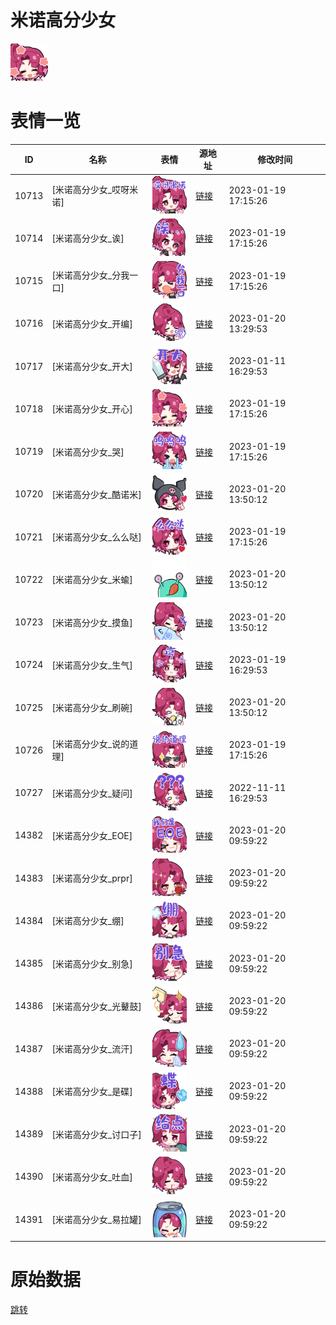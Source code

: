 # 米诺高分少女

<img src="./cover.png" height="60" alt="cover" />

# 表情一览

|ID|名称|表情|源地址|修改时间|
|----|----|----|----|----|
|10713|[米诺高分少女_哎呀米诺]|<img src="./pic/010713_%5B米诺高分少女_哎呀米诺%5D.png" height="60" alt="哎呀米诺"/>|[链接](https://i0.hdslb.com/bfs/emote/df96b1d07726278b8beab674edc18125019ad81b.png)|2023-01-19 17:15:26|
|10714|[米诺高分少女_诶]|<img src="./pic/010714_%5B米诺高分少女_诶%5D.png" height="60" alt="诶"/>|[链接](https://i0.hdslb.com/bfs/emote/5c8638755e82680376ac595dca48d5e7ac6146a1.png)|2023-01-19 17:15:26|
|10715|[米诺高分少女_分我一口]|<img src="./pic/010715_%5B米诺高分少女_分我一口%5D.png" height="60" alt="分我一口"/>|[链接](https://i0.hdslb.com/bfs/emote/496b915ffbb4df2a9775749abe915c698d156239.png)|2023-01-19 17:15:26|
|10716|[米诺高分少女_开编]|<img src="./pic/010716_%5B米诺高分少女_开编%5D.png" height="60" alt="开编"/>|[链接](https://i0.hdslb.com/bfs/emote/e7d5e2ad903ec91d6e710a1dc423398980761108.png)|2023-01-20 13:29:53|
|10717|[米诺高分少女_开大]|<img src="./pic/010717_%5B米诺高分少女_开大%5D.png" height="60" alt="开大"/>|[链接](https://i0.hdslb.com/bfs/emote/3f2169034fbe1bf6b725bc26570ff722adff87c7.png)|2023-01-11 16:29:53|
|10718|[米诺高分少女_开心]|<img src="./pic/010718_%5B米诺高分少女_开心%5D.png" height="60" alt="开心"/>|[链接](https://i0.hdslb.com/bfs/emote/d4745dfe1216985978301a1b9b6af87029f15bcd.png)|2023-01-19 17:15:26|
|10719|[米诺高分少女_哭]|<img src="./pic/010719_%5B米诺高分少女_哭%5D.png" height="60" alt="哭"/>|[链接](https://i0.hdslb.com/bfs/emote/460c615af0240339b6a4a6b06b6f8f7a11b84c6b.png)|2023-01-19 17:15:26|
|10720|[米诺高分少女_酷诺米]|<img src="./pic/010720_%5B米诺高分少女_酷诺米%5D.png" height="60" alt="酷诺米"/>|[链接](https://i0.hdslb.com/bfs/emote/09970d6c03aa76b0cdd300a62032137af9131279.png)|2023-01-20 13:50:12|
|10721|[米诺高分少女_么么哒]|<img src="./pic/010721_%5B米诺高分少女_么么哒%5D.png" height="60" alt="么么哒"/>|[链接](https://i0.hdslb.com/bfs/emote/299a9483f472986827a233ee0efc73aa4c84abfa.png)|2023-01-19 17:15:26|
|10722|[米诺高分少女_米蝓]|<img src="./pic/010722_%5B米诺高分少女_米蝓%5D.png" height="60" alt="米蝓"/>|[链接](https://i0.hdslb.com/bfs/emote/b4d1d7fe596d3f07374b3a026a7f9601505a6aae.png)|2023-01-20 13:50:12|
|10723|[米诺高分少女_摸鱼]|<img src="./pic/010723_%5B米诺高分少女_摸鱼%5D.png" height="60" alt="摸鱼"/>|[链接](https://i0.hdslb.com/bfs/emote/be2d138a56523190aae82d9a8a7b4b61ff55b999.png)|2023-01-20 13:50:12|
|10724|[米诺高分少女_生气]|<img src="./pic/010724_%5B米诺高分少女_生气%5D.png" height="60" alt="生气"/>|[链接](https://i0.hdslb.com/bfs/emote/d3ad09fac4b48e5a43606ca1b094f1f660e6fb8d.png)|2023-01-19 16:29:53|
|10725|[米诺高分少女_刷碗]|<img src="./pic/010725_%5B米诺高分少女_刷碗%5D.png" height="60" alt="刷碗"/>|[链接](https://i0.hdslb.com/bfs/emote/10724224a182fcebc651ebac6c1eb13702a39162.png)|2023-01-20 13:50:12|
|10726|[米诺高分少女_说的道理]|<img src="./pic/010726_%5B米诺高分少女_说的道理%5D.png" height="60" alt="说的道理"/>|[链接](https://i0.hdslb.com/bfs/emote/18d849b304972941f4ad24dc80e881c4d62ae22a.png)|2023-01-19 17:15:26|
|10727|[米诺高分少女_疑问]|<img src="./pic/010727_%5B米诺高分少女_疑问%5D.png" height="60" alt="疑问"/>|[链接](https://i0.hdslb.com/bfs/emote/55be523de80588733c43c8bc89d4222c29c0376a.png)|2022-11-11 16:29:53|
|14382|[米诺高分少女_EOE]|<img src="./pic/014382_%5B米诺高分少女_EOE%5D.png" height="60" alt="EOE"/>|[链接](https://i0.hdslb.com/bfs/emote/ff2084c357db3f76c7d607ded928c97d8756f8e0.png)|2023-01-20 09:59:22|
|14383|[米诺高分少女_prpr]|<img src="./pic/014383_%5B米诺高分少女_prpr%5D.png" height="60" alt="prpr"/>|[链接](https://i0.hdslb.com/bfs/emote/b4c924cd509b9f68b6998f8e777ad9381ea8c0e0.png)|2023-01-20 09:59:22|
|14384|[米诺高分少女_绷]|<img src="./pic/014384_%5B米诺高分少女_绷%5D.png" height="60" alt="绷"/>|[链接](https://i0.hdslb.com/bfs/emote/3813947be4651251dba96e8d866a53e646207835.png)|2023-01-20 09:59:22|
|14385|[米诺高分少女_别急]|<img src="./pic/014385_%5B米诺高分少女_别急%5D.png" height="60" alt="别急"/>|[链接](https://i0.hdslb.com/bfs/emote/7fb3302773d48a693b0ce79696df378ac7ed55ae.png)|2023-01-20 09:59:22|
|14386|[米诺高分少女_光鼙鼓]|<img src="./pic/014386_%5B米诺高分少女_光鼙鼓%5D.png" height="60" alt="光鼙鼓"/>|[链接](https://i0.hdslb.com/bfs/emote/f868fbc16143aa497bf44618ea68e5777aefd51b.png)|2023-01-20 09:59:22|
|14387|[米诺高分少女_流汗]|<img src="./pic/014387_%5B米诺高分少女_流汗%5D.png" height="60" alt="流汗"/>|[链接](https://i0.hdslb.com/bfs/emote/0ceec7947eaaf97e2fbbbb840f71d37015d47276.png)|2023-01-20 09:59:22|
|14388|[米诺高分少女_是碟]|<img src="./pic/014388_%5B米诺高分少女_是碟%5D.png" height="60" alt="是碟"/>|[链接](https://i0.hdslb.com/bfs/emote/552af25e19aff29e97ddc35d1caa0e61b65bc3b2.png)|2023-01-20 09:59:22|
|14389|[米诺高分少女_讨口子]|<img src="./pic/014389_%5B米诺高分少女_讨口子%5D.png" height="60" alt="讨口子"/>|[链接](https://i0.hdslb.com/bfs/emote/b3122ed6730777c074c2eef0897860073648e199.png)|2023-01-20 09:59:22|
|14390|[米诺高分少女_吐血]|<img src="./pic/014390_%5B米诺高分少女_吐血%5D.png" height="60" alt="吐血"/>|[链接](https://i0.hdslb.com/bfs/emote/c111f7cebd43008a39ad161bb9e4595294b1c14e.png)|2023-01-20 09:59:22|
|14391|[米诺高分少女_易拉罐]|<img src="./pic/014391_%5B米诺高分少女_易拉罐%5D.png" height="60" alt="易拉罐"/>|[链接](https://i0.hdslb.com/bfs/emote/c453a01d15cc147779a6a0c816be2f93868edd34.png)|2023-01-20 09:59:22|

# 原始数据

[跳转](./raw.json)

